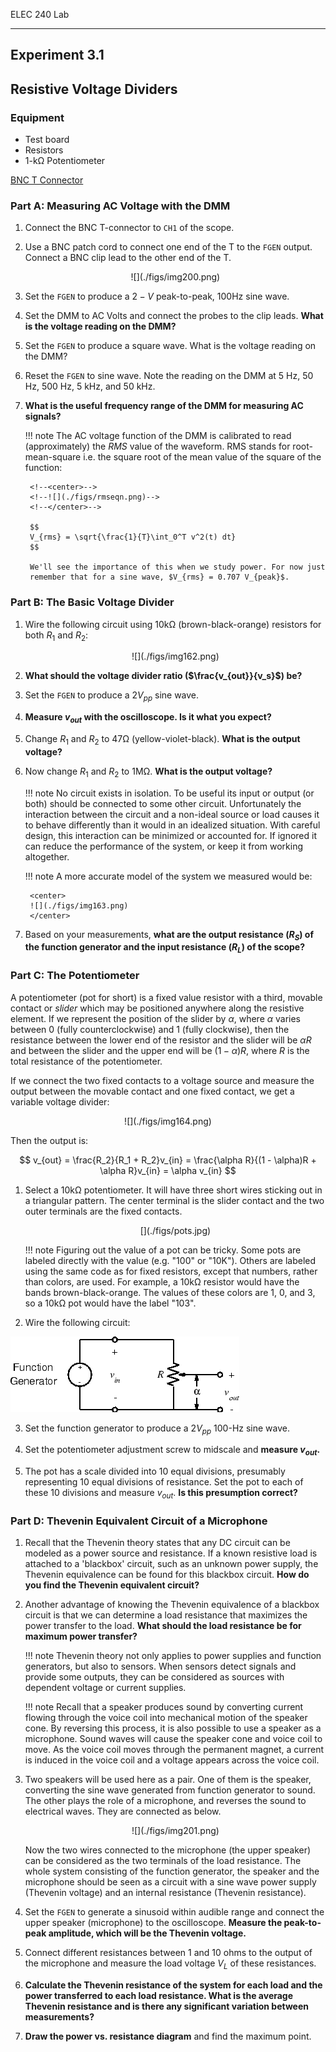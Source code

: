 ELEC 240 Lab

------------------------------------------------------------------------

Experiment 3.1
--------------

Resistive Voltage Dividers
--------------------------

### Equipment

* Test board
* Resistors
* 1-kΩ Potentiometer

[BNC T Connector](../misc_images/#bnc-t)

### Part A: Measuring AC Voltage with the DMM

1. Connect the BNC T-connector to `CH1` of the scope.

2. Use a BNC patch cord to connect one end of the T to the `FGEN` output.
   Connect a BNC clip lead to the other end of the T.

    <center>
    ![](./figs/img200.png)

3. Set the `FGEN` to produce a $2-V$ peak-to-peak, 100Hz sine wave.

4. Set the DMM to AC Volts and connect the probes to the clip leads.  **What is
   the voltage reading on the DMM?**

5. Set the `FGEN` to produce a square wave. What is the voltage reading on the
   DMM?

6. Reset the `FGEN` to sine wave. Note the reading on the DMM at 5 Hz, 50 Hz,
   500 Hz, 5 kHz, and 50 kHz.

7. **What is the useful frequency range of the DMM for measuring AC signals?**

    !!! note
        The AC voltage function of the DMM is calibrated to read
        (approximately) the *RMS* value of the waveform. RMS stands for
        root-mean-square i.e. the square root of the mean value of the square
        of the function:

        <!--<center>-->
        <!--![](./figs/rmseqn.png)-->
        <!--</center>-->

        $$
        V_{rms} = \sqrt{\frac{1}{T}\int_0^T v^2(t) dt}
        $$

        We'll see the importance of this when we study power. For now just
        remember that for a sine wave, $V_{rms} = 0.707 V_{peak}$.

### Part B: The Basic Voltage Divider

1. Wire the following circuit using 10kΩ (brown-black-orange) resistors for
   both $R_1$ and $R_2$:

    <center>
    ![](./figs/img162.png)
    </center>

2. **What should the voltage divider ratio ($\frac{v_{out}}{v_s}$) be?**

3. Set the `FGEN` to produce a $2 V_{pp}$ sine wave.

4. **Measure $v_{out}$ with the oscilloscope. Is it what you expect?**

5. Change $R_1$ and $R_2$ to 47Ω (yellow-violet-black). **What is the output
   voltage?**

6. Now change $R_1$ and $R_2$ to 1MΩ. **What is the output voltage?**

    !!! note
        No circuit exists in isolation. To be useful its input or output (or
        both) should be connected to some other circuit. Unfortunately the
        interaction between the circuit and a non-ideal source or load causes
        it to behave differently than it would in an idealized situation. With
        careful design, this interaction can be minimized or accounted for. If
        ignored it can reduce the performance of the system, or keep it from
        working altogether.

    !!! note
        A more accurate model of the system we measured would be:

        <center>
        ![](./figs/img163.png)
        </center>

7. Based on your measurements, **what are the output resistance ($R_S$) of the
   function generator and the input resistance ($R_L$) of the scope?**

### Part C: The Potentiometer

A potentiometer (pot for short) is a fixed value resistor with a third, movable
contact or *slider* which may be positioned anywhere along the resistive
element. If we represent the position of the slider by $\alpha$, where $\alpha$
varies between 0 (fully counterclockwise) and 1 (fully clockwise), then the
resistance between the lower end of the resistor and the slider will be $\alpha
R$ and between the slider and the upper end will be $(1-\alpha)R$, where $R$ is
the total resistance of the potentiometer.

If we connect the two fixed contacts to a voltage source and measure the output
between the movable contact and one fixed contact, we get a variable voltage
divider:

<center>
![](./figs/img164.png)
</center>

Then the output is:

$$
v_{out} = \frac{R_2}{R_1 + R_2}v_{in}
        = \frac{\alpha R}{(1 - \alpha)R + \alpha R}v_{in}
        = \alpha v_{in}
$$

1. Select a 10kΩ potentiometer. It will have three short wires sticking out in
   a triangular pattern. The center terminal is the slider contact and the two
   outer terminals are the fixed contacts.

    <center>
    [](./figs/pots.jpg)
    </center>

    !!! note
        Figuring out the value of a pot can be tricky. Some pots are labeled
        directly with the value (e.g. "100" or "10K"). Others are labeled using
        the same code as for fixed resistors, except that numbers, rather than
        colors, are used. For example, a 10kΩ resistor would have the bands
        brown-black-orange. The values of these colors are 1, 0, and 3, so a
        10kΩ pot would have the label "103".

2. Wire the following circuit:

![](./figs/img165.png)

3. Set the function generator to produce a $2 V_{pp}$ 100-Hz sine wave.

4. Set the potentiometer adjustment screw to midscale and **measure
   $v_{out}$.**

5. The pot has a scale divided into 10 equal divisions, presumably representing
   10 equal divisions of resistance. Set the pot to each of these 10 divisions
   and measure $v_{out}$. **Is this presumption correct?**

### Part D: Thevenin Equivalent Circuit of a Microphone

1. Recall that the Thevenin theory states that any DC circuit can be modeled as
   a power source and resistance. If a known resistive load is attached to a
   'blackbox' circuit, such as an unknown power supply, the Thevenin
   equivalence can be found for this blackbox circuit. **How do you find the
   Thevenin equivalent circuit?**

2. Another advantage of knowing the Thevenin equivalence of a blackbox circuit
   is that we can determine a load resistance that maximizes the power transfer
   to the load. **What should the load resistance be for maximum power
   transfer?**

    !!! note
        Thevenin theory not only applies to power supplies and function
        generators, but also to sensors. When sensors detect signals and
        provide some outputs, they can be considered as sources with dependent
        voltage or current supplies.

    !!! note
        Recall that a speaker produces sound by converting current flowing
        through the voice coil into mechanical motion of the speaker cone. By
        reversing this process, it is also possible to use a speaker as a
        microphone. Sound waves will cause the speaker cone and voice coil to
        move. As the voice coil moves through the permanent magnet, a current
        is induced in the voice coil and a voltage appears across the voice
        coil.

3. Two speakers will be used here as a pair. One of them is the speaker,
   converting the sine wave generated from function generator to sound. The
   other plays the role of a microphone, and reverses the sound to electrical
   waves. They are connected as below. 
   
    <center>
    ![](./figs/img201.png)
    </center>

    Now the two wires connected to the microphone (the upper speaker) can be
    considered as the two terminals of the load resistance. The whole system
    consisting of the function generator, the speaker and the microphone should
    be seen as a circuit with a sine wave power supply (Thevenin voltage) and
    an internal resistance (Thevenin resistance).

4. Set the `FGEN` to generate a sinusoid within audible range and connect the
   upper speaker (microphone) to the oscilloscope. **Measure the peak-to-peak
   amplitude, which will be the Thevenin voltage.**

5. Connect different resistances between 1 and 10 ohms to the output of the
   microphone and measure the load voltage $V_L$ of these resistances.

6. **Calculate the Thevenin resistance of the system for each load and the
   power transferred to each load resistance. What is the average Thevenin
   resistance and is there any significant variation between measurements?**

7. **Draw the power vs. resistance diagram** and find the maximum point.
